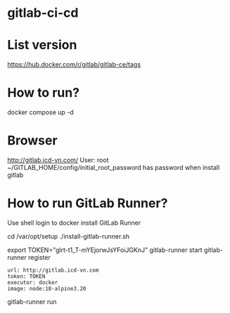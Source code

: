 # gitlab-ci-cd


# List version
https://hub.docker.com/r/gitlab/gitlab-ce/tags


# How to run?
docker compose up -d


# Browser
http://gitlab.icd-vn.com/
User: root
~/GITLAB_HOME/config/initial_root_password has password when install gitlab


# How to run GitLab Runner?
Use shell login to docker install GitLab Runner

cd /var/opt/setup
./install-gitlab-runner.sh


export TOKEN="glrt-t1_T-mYEjorwJsYFoiJGKnJ"
gitlab-runner start
gitlab-runner register

    url: http://gitlab.icd-vn.com
    token: TOKEN
    executor: docker
    image: node:18-alpine3.20

gitlab-runner run
